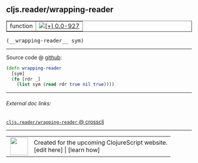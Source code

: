 ## cljs.reader/wrapping-reader



 <table border="1">
<tr>
<td>function</td>
<td><a href="https://github.com/cljsinfo/cljs-api-docs/tree/0.0-927"><img valign="middle" alt="[+] 0.0-927" title="Added in 0.0-927" src="https://img.shields.io/badge/+-0.0--927-lightgrey.svg"></a> </td>
</tr>
</table>


 <samp>
(__wrapping-reader__ sym)<br>
</samp>

---







Source code @ [github](https://github.com/clojure/clojurescript/blob/r3149/src/cljs/cljs/reader.cljs#L361-L364):

```clj
(defn wrapping-reader
  [sym]
  (fn [rdr _]
    (list sym (read rdr true nil true))))
```

<!--
Repo - tag - source tree - lines:

 <pre>
clojurescript @ r3149
└── src
    └── cljs
        └── cljs
            └── <ins>[reader.cljs:361-364](https://github.com/clojure/clojurescript/blob/r3149/src/cljs/cljs/reader.cljs#L361-L364)</ins>
</pre>

-->

---



###### External doc links:

[`cljs.reader/wrapping-reader` @ crossclj](http://crossclj.info/fun/cljs.reader.cljs/wrapping-reader.html)<br>

---

 <table>
<tr><td>
<img valign="middle" align="right" width="48px" src="http://i.imgur.com/Hi20huC.png">
</td><td>
Created for the upcoming ClojureScript website.<br>
[edit here] | [learn how]
</td></tr></table>

[edit here]:https://github.com/cljsinfo/cljs-api-docs/blob/master/cljsdoc/cljs.reader_wrapping-reader.cljsdoc
[learn how]:https://github.com/cljsinfo/cljs-api-docs/wiki/cljsdoc-files

<!--

This information was too distracting to show to readers, but I'll leave it
commented here since it is helpful to:

- pretty-print the data used to generate this document
- and show how to retrieve that data



The API data for this symbol:

```clj
{:ns "cljs.reader",
 :name "wrapping-reader",
 :type "function",
 :signature ["[sym]"],
 :source {:code "(defn wrapping-reader\n  [sym]\n  (fn [rdr _]\n    (list sym (read rdr true nil true))))",
          :title "Source code",
          :repo "clojurescript",
          :tag "r3149",
          :filename "src/cljs/cljs/reader.cljs",
          :lines [361 364]},
 :full-name "cljs.reader/wrapping-reader",
 :full-name-encode "cljs.reader_wrapping-reader",
 :history [["+" "0.0-927"]]}

```

Retrieve the API data for this symbol:

```clj
;; from Clojure REPL
(require '[clojure.edn :as edn])
(-> (slurp "https://raw.githubusercontent.com/cljsinfo/cljs-api-docs/catalog/cljs-api.edn")
    (edn/read-string)
    (get-in [:symbols "cljs.reader/wrapping-reader"]))
```

-->
